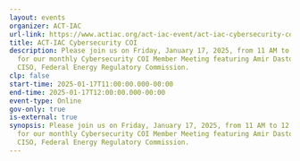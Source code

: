 ```yaml
---
layout: events
organizer: ACT-IAC
url-link: https://www.actiac.org/act-iac-event/act-iac-cybersecurity-coi-january-2025-0
title: ACT-IAC Cybersecurity COI
description: Please join us on Friday, January 17, 2025, from 11 AM to 12 PM ET,
  for our monthly Cybersecurity COI Member Meeting featuring Amir Dastouri,
  CISO, Federal Energy Regulatory Commission.
clp: false
start-time: 2025-01-17T11:00:00.000-00:00
end-time: 2025-01-17T12:00:00.000-00:00
event-type: Online
gov-only: true
is-external: true
synopsis: Please join us on Friday, January 17, 2025, from 11 AM to 12 PM ET,
  for our monthly Cybersecurity COI Member Meeting featuring Amir Dastouri,
  CISO, Federal Energy Regulatory Commission.
---
```


